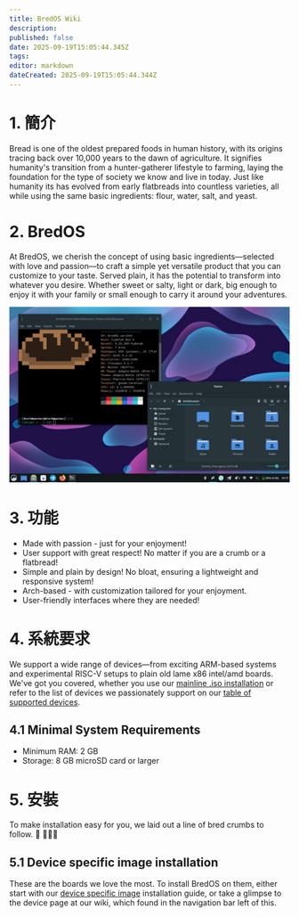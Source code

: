 ```yaml
---
title: BredOS Wiki
description:
published: false
date: 2025-09-19T15:05:44.345Z
tags:
editor: markdown
dateCreated: 2025-09-19T15:05:44.344Z
---
```


# 1. 簡介

Bread is one of the oldest prepared foods in human history, with its origins tracing back over 10,000 years to the dawn of agriculture. It signifies humanity's transition from a hunter-gatherer lifestyle to farming, laying the foundation for the type of society we know and live in today. Just like humanity its has evolved from early flatbreads into countless varieties, all while using the same basic ingredients: flour, water, salt, and yeast.

# 2. BredOS

At BredOS, we cherish the concept of using basic ingredients—selected with love and passion—to craft a simple yet versatile product that you can customize to your taste. Served plain, it has the potential to transform into whatever you desire. Whether sweet or salty, light or dark, big enough to enjoy it with your family or small enough to carry it around your adventures.

![](https://github.com/LinuxDroidMaster/Fydetab-Duo-DroidMaster-wiki/raw/main/Images/Linux/BredOS/preview.jpg)

# 3. 功能

- Made with passion - just for your enjoyment!
- User support with great respect! No matter if you are a crumb or a flatbread!
- Simple and plain by design! No bloat, ensuring a lightweight and responsive system!
- Arch-based - with customization tailored for your enjoyment.
- User-friendly interfaces where they are needed!

# 4. 系統要求

We support a wide range of devices—from exciting ARM-based systems and experimental RISC-V setups to plain old lame x86 intel/amd boards. We've got you covered, whether you use our [mainline .iso installation](/en/install/Installation-with-ISO) or refer to the list of devices we passionately support on our [table of supported devices](/en/table-of-supported-devices).

## 4.1 Minimal System Requirements

- Minimum RAM: 2 GB
- Storage: 8 GB microSD card or larger

# 5. 安裝

To make installation easy for you, we laid out a line of bred crumbs to follow. 🍞 🔸🔸🔸

## 5.1 Device specific image installation

These are the boards we love the most. To install BredOS on them, either start with our [device specific image](/en/install/device-specific-image) installation guide, or take a glimpse to the device page at our wiki, which found in the navigation bar left of this.